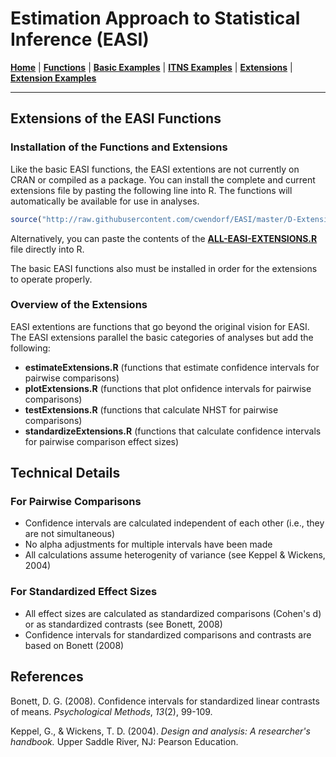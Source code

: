 # Estimation Approach to Statistical Inference (EASI)

[**Home**](https://github.com/cwendorf/EASI/) | 
[**Functions**](https://github.com/cwendorf/EASI/tree/master/A-Functions) | 
[**Basic Examples**](https://github.com/cwendorf/EASI/tree/master/B-BasicExamples) | 
[**ITNS Examples**](https://github.com/cwendorf/EASI/tree/master/C-ITNSExamples) | 
[**Extensions**](https://github.com/cwendorf/EASI/tree/master/D-Extensions) | 
[**Extension Examples**](https://github.com/cwendorf/EASI/tree/master/E-ExtensionExamples) 

---

## Extensions of the EASI Functions

### Installation of the Functions and Extensions

Like the basic EASI functions, the EASI extentions are not currently on CRAN or compiled as a package. You can install the complete and current extensions file by pasting the following line into R. The functions will automatically be available for use in analyses.
```r
source("http://raw.githubusercontent.com/cwendorf/EASI/master/D-Extensions/ALL-EASI-EXTENSIONS.R")
```

Alternatively, you can paste the contents of the [**ALL-EASI-EXTENSIONS.R**](https://github.com/cwendorf/EASI/raw/master/D-Extensions/ALL-EASI-EXTENSIONS.R) file directly into R. 

The basic EASI functions also must be installed in order for the extensions to operate properly.

### Overview of the Extensions

EASI extentions are functions that go beyond the original vision for EASI. The EASI extensions parallel the basic categories of analyses but add the following:

- **estimateExtensions.R** (functions that estimate confidence intervals for pairwise comparisons)
- **plotExtensions.R** (functions that plot onfidence intervals for pairwise comparisons)
- **testExtensions.R** (functions that calculate NHST for pairwise comparisons)
- **standardizeExtensions.R** (functions that calculate confidence intervals for pairwise comparison effect sizes)

## Technical Details

### For Pairwise Comparisons

- Confidence intervals are calculated independent of each other (i.e., they are not simultaneous)
- No alpha adjustments for multiple intervals have been made
- All calculations assume heterogenity of variance (see Keppel & Wickens, 2004)

### For Standardized Effect Sizes

- All effect sizes are calculated as standardized comparisons (Cohen's d) or as standardized contrasts (see Bonett, 2008)
- Confidence intervals for standardized comparisons and contrasts are based on Bonett (2008)

## References

Bonett, D. G. (2008). Confidence intervals for standardized linear contrasts of means. _Psychological Methods_, _13_(2), 99-109.

Keppel, G., & Wickens, T. D. (2004). _Design and analysis: A researcher's handbook._ Upper Saddle River, NJ: Pearson Education.
